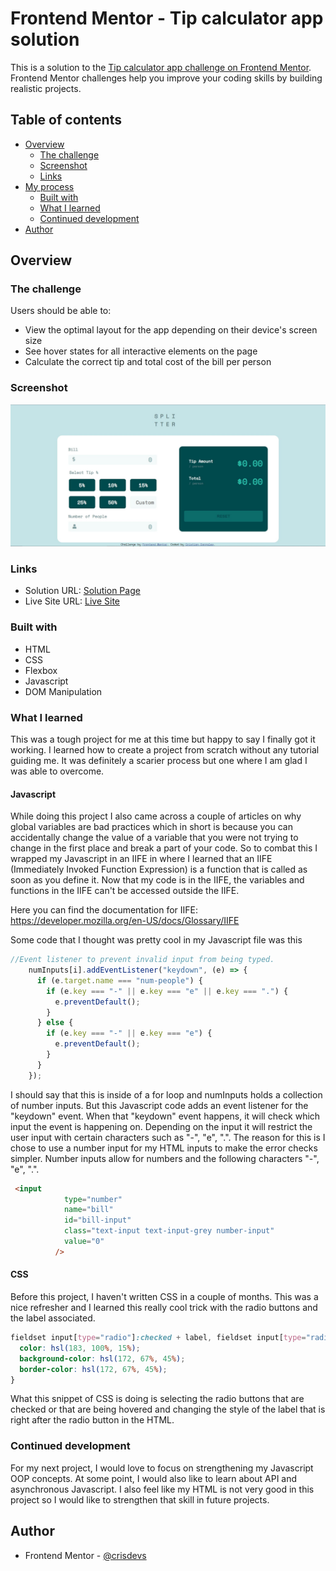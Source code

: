 # Frontend Mentor - Tip calculator app solution

This is a solution to the [Tip calculator app challenge on Frontend Mentor](https://www.frontendmentor.io/challenges/tip-calculator-app-ugJNGbJUX). Frontend Mentor challenges help you improve your coding skills by building realistic projects.

## Table of contents

- [Overview](#overview)
  - [The challenge](#the-challenge)
  - [Screenshot](#screenshot)
  - [Links](#links)
- [My process](#my-process)
  - [Built with](#built-with)
  - [What I learned](#what-i-learned)
  - [Continued development](#continued-development)
- [Author](#author)

## Overview

### The challenge

Users should be able to:

- View the optimal layout for the app depending on their device's screen size
- See hover states for all interactive elements on the page
- Calculate the correct tip and total cost of the bill per person

### Screenshot

![](./images/tip-calculator-screenshot.jpg)

### Links

- Solution URL: [Solution Page](https://www.frontendmentor.io/solutions/tip-calculator-solution-VNDjlJwai)
- Live Site URL: [Live Site](https://crisdevs.github.io/tip-calculator-app-main/)

### Built with

- HTML
- CSS
- Flexbox
- Javascript
- DOM Manipulation

### What I learned

This was a tough project for me at this time but happy to say I finally got it working. I learned how to create a project from scratch without any tutorial guiding me. It was definitely a scarier process but one where I am glad I was able to overcome. 
#### Javascript
While doing this project I also came across a couple of articles on why global variables are bad practices which in short is because you can accidentally change the value of a variable that you were not trying to change in the first place and break a part of your code. So to combat this I wrapped my Javascript in an IIFE in where I learned that an IIFE (Immediately Invoked Function Expression) is a function that is called as soon as you define it. Now that my code is in the IIFE, the variables and functions in the IIFE can't be accessed outside the IIFE. 

Here you can find the documentation for IIFE: https://developer.mozilla.org/en-US/docs/Glossary/IIFE

Some code that I thought was pretty cool in my Javascript file was this
```js
//Event listener to prevent invalid input from being typed.
    numInputs[i].addEventListener("keydown", (e) => {
      if (e.target.name === "num-people") {
        if (e.key === "-" || e.key === "e" || e.key === ".") {
          e.preventDefault();
        }
      } else {
        if (e.key === "-" || e.key === "e") {
          e.preventDefault();
        }
      }
    });
```
I should say that this is inside of a for loop and numInputs holds a collection of number inputs. But this Javascript code adds an event listener for the "keydown" event. When that "keydown" event happens, it will check which input the event is happening on. Depending on the input it will restrict the user input with certain characters such as "-", "e", ".". The reason for this is I chose to use a number input for my HTML inputs to make the error checks simpler. Number inputs allow for numbers and the following characters "-", "e", ".".
```html
 <input
            type="number"
            name="bill"
            id="bill-input"
            class="text-input text-input-grey number-input"
            value="0"
          />
```

#### CSS
Before this project, I haven't written CSS in a couple of months. This was a nice refresher and I learned this really cool trick with the radio buttons and the label associated.
```css
fieldset input[type="radio"]:checked + label, fieldset input[type="radio"]:hover + label {
  color: hsl(183, 100%, 15%);
  background-color: hsl(172, 67%, 45%);
  border-color: hsl(172, 67%, 45%);
}
```
What this snippet of CSS is doing is selecting the radio buttons that are checked or that are being hovered and changing the style of the label that is right after the radio button in the HTML.

### Continued development

For my next project, I would love to focus on strengthening my Javascript OOP concepts. At some point, I would also like to learn about API and asynchronous Javascript. I also feel like my HTML is not very good in this project so I would like to strengthen that skill in future projects.

## Author

- Frontend Mentor - [@crisdevs]([https://www.frontendmentor.io/profile/yourusername](https://www.frontendmentor.io/profile/crisdevs)https://www.frontendmentor.io/profile/crisdevs)

